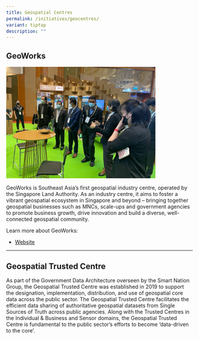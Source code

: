 ```yaml
---
title: Geospatial Centres
permalink: /initiatives/geocentres/
variant: tiptap
description: ""
---
```

<h2>GeoWorks</h2>
<div class="isomer-image-wrapper">
<img style="width: 80%;" height="auto" width="100%" alt="" src="/images/GeoWorks.jpeg">
</div>
<p>GeoWorks is Southeast Asia’s first geospatial industry centre, operated
by the Singapore Land Authority. As an industry centre, it aims to foster
a vibrant geospatial ecosystem in Singapore and beyond – bringing together
geospatial businesses such as MNCs, scale-ups and government agencies to
promote business growth, drive innovation and build a diverse, well-connected
geospatial community.</p>
<p>Learn more about GeoWorks:</p>
<ul data-tight="true" class="tight">
<li>
<p><a href="https://geoworks.sla.gov.sg" rel="noopener noreferrer nofollow" target="_blank">Website</a>
</p>
</li>
</ul>
<hr>
<h2>Geospatial Trusted Centre</h2>
<p>As part of the Government Data Architecture overseen by the Smart Nation
Group, the Geospatial Trusted Centre was established in 2019 to support
the designation, implementation, distribution, and use of geospatial core
data across the public sector. The Geospatial Trusted Centre facilitates
the efficient data sharing of authoritative geospatial datasets from Single
Sources of Truth across public agencies. Along with the Trusted Centres
in the Individual &amp; Business and Sensor domains, the Geospatial Trusted
Centre is fundamental to the public sector’s efforts to become ‘data-driven
to the core’.</p>